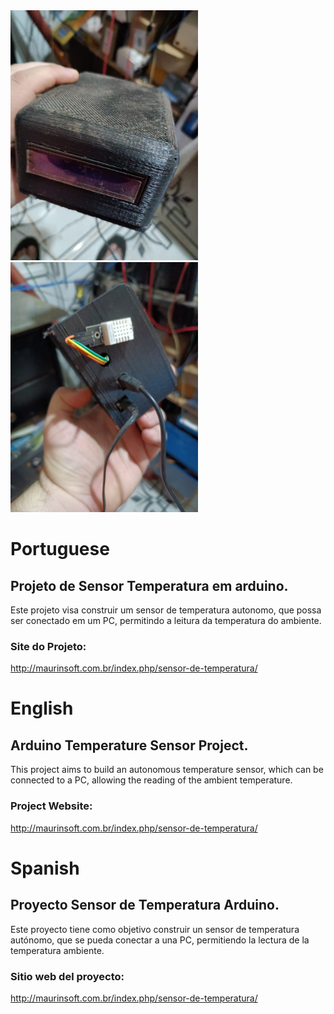 <img heigh="300" width="300" src="https://github.com/marcelomaurin/Temperatura/blob/main/imgs/superior.jpeg">

<img heigh="300" width="300" src="https://github.com/marcelomaurin/Temperatura/blob/main/imgs/traseira.jpeg">


# Portuguese
## Projeto de Sensor Temperatura em arduino.
Este projeto visa construir um sensor de temperatura autonomo, que possa ser conectado em um PC, permitindo a leitura da temperatura do ambiente.

### Site do Projeto:
http://maurinsoft.com.br/index.php/sensor-de-temperatura/

# English
## Arduino Temperature Sensor Project.
This project aims to build an autonomous temperature sensor, which can be connected to a PC, allowing the reading of the ambient temperature.

### Project Website: 
http://maurinsoft.com.br/index.php/sensor-de-temperatura/

# Spanish
## Proyecto Sensor de Temperatura Arduino.
Este proyecto tiene como objetivo construir un sensor de temperatura autónomo, que se pueda conectar a una PC, permitiendo la lectura de la temperatura ambiente.

### Sitio web del proyecto: 
http://maurinsoft.com.br/index.php/sensor-de-temperatura/

